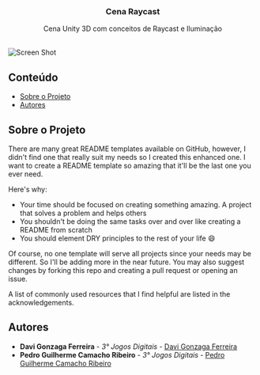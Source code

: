 <br/>
<p align="center">
  <h3 align="center">Cena Raycast</h3>

  <p align="center">
    Cena Unity 3D com conceitos de Raycast e Iluminação
    <br/>
    <br/>
  </p>
</p>

![Screen Shot](Imagens/Raycast.gif)

## Conteúdo

* [Sobre o Projeto](#sobre-o-projeto)
* [Autores](#autores)

## Sobre o Projeto

There are many great README templates available on GitHub, however, I didn't find one that really suit my needs so I created this enhanced one. I want to create a README template so amazing that it'll be the last one you ever need.

Here's why:

* Your time should be focused on creating something amazing. A project that solves a problem and helps others
* You shouldn't be doing the same tasks over and over like creating a README from scratch
* You should element DRY principles to the rest of your life :smile:

Of course, no one template will serve all projects since your needs may be different. So I'll be adding more in the near future. You may also suggest changes by forking this repo and creating a pull request or opening an issue.

A list of commonly used resources that I find helpful are listed in the acknowledgements.

## Autores

* **Davi Gonzaga Ferreira** - *3° Jogos Digitais* - [Davi Gonzaga Ferreira](https://github.com/davignz) 
* **Pedro Guilherme Camacho Ribeiro** - *3° Jogos Digitais* - [Pedro Guilherme Camacho Ribeiro](https://github.com/pedroribeiro07)
